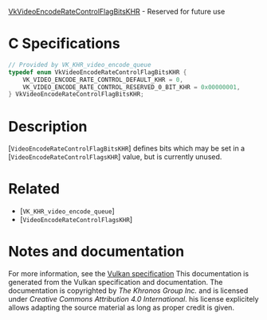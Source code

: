 [VkVideoEncodeRateControlFlagBitsKHR](https://www.khronos.org/registry/vulkan/specs/1.3-extensions/man/html/VkVideoEncodeRateControlFlagBitsKHR.html) - Reserved for future use

# C Specifications
```c
// Provided by VK_KHR_video_encode_queue
typedef enum VkVideoEncodeRateControlFlagBitsKHR {
    VK_VIDEO_ENCODE_RATE_CONTROL_DEFAULT_KHR = 0,
    VK_VIDEO_ENCODE_RATE_CONTROL_RESERVED_0_BIT_KHR = 0x00000001,
} VkVideoEncodeRateControlFlagBitsKHR;
```

# Description
[`VideoEncodeRateControlFlagBitsKHR`] defines bits which may be set in a
[`VideoEncodeRateControlFlagsKHR`] value, but is currently unused.

# Related
- [`VK_KHR_video_encode_queue`]
- [`VideoEncodeRateControlFlagsKHR`]

# Notes and documentation
For more information, see the [Vulkan specification](https://www.khronos.org/registry/vulkan/specs/1.3-extensions/html/vkspec.html)
This documentation is generated from the Vulkan specification and documentation.
The documentation is copyrighted by *The Khronos Group Inc.* and is licensed under *Creative Commons Attribution 4.0 International*.
his license explicitely allows adapting the source material as long as proper credit is given.
        